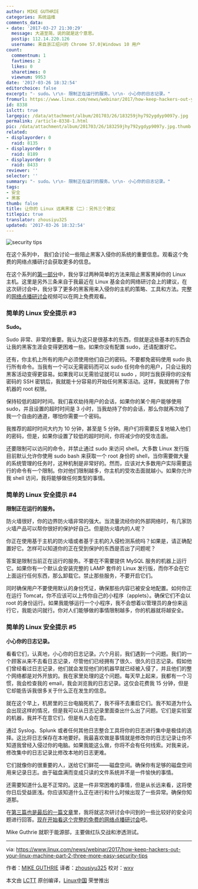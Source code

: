 ```yaml
---
author: MIKE GUTHRIE
categories: 系统运维
comments_data:
- date: '2017-03-27 21:30:29'
  message: 大道至简，说的就是这个意思。
  postip: 112.14.220.126
  username: 来自浙江绍兴的 Chrome 57.0|Windows 10 用户
count:
  commentnum: 1
  favtimes: 2
  likes: 0
  sharetimes: 0
  viewnum: 9953
date: '2017-03-26 18:32:54'
editorchoice: false
excerpt: "- sudo。\r\n- 限制正在运行的服务。\r\n- 小心你的日志记录。"
fromurl: https://www.linux.com/news/webinar/2017/how-keep-hackers-out-your-linux-machine-part-2-three-more-easy-security-tips
id: 8338
islctt: true
largepic: /data/attachment/album/201703/26/183259jhy792ygdyp9097y.jpg
permalink: /article-8338-1.html
pic: /data/attachment/album/201703/26/183259jhy792ygdyp9097y.jpg.thumb.jpg
related:
- displayorder: 0
  raid: 8135
- displayorder: 0
  raid: 8189
- displayorder: 0
  raid: 8433
reviewer: ''
selector: ''
summary: "- sudo。\r\n- 限制正在运行的服务。\r\n- 小心你的日志记录。"
tags:
- 安全
- 黑客
thumb: false
title: 让你的 Linux 远离黑客（二）：另外三个建议
titlepic: true
translator: zhousiyu325
updated: '2017-03-26 18:32:54'
---
```


![security tips](/data/attachment/album/201703/26/183259jhy792ygdyp9097y.jpg "security tips")


在这个系列中， 我们会讨论一些阻止黑客入侵你的系统的重要信息。观看这个免费的网络点播研讨会获取更多的信息。


在这个系列的[第一部分](/article-8189-1.html)中，我分享过两种简单的方法来阻止黑客黑掉你的 Linux 主机。这里是另外三条来自于我最近在 Linux 基金会的网络研讨会上的建议，在这次研讨会中，我分享了更多的黑客用来入侵你的主机的策略、工具和方法。完整的[网络点播研讨会](http://portal.on24.com/view/channel/index.html?showId=1101876&showCode=linux&partnerref=linco)视频可以在网上免费观看。


### 简单的 Linux 安全提示 #3


**Sudo。**


Sudo 非常、非常的重要。我认为这只是很基本的东西，但就是这些基本的东西会让我的黑客生涯会变得更困难一些。如果你没有配置 sudo，还请配置好它。


还有，你主机上所有的用户必须使用他们自己的密码。不要都免密码使用 sudo 执行所有命令。当我有一个可以无需密码而可以 sudo 任何命令的用户，只会让我的黑客活动变得更容易。如果我可以无需验证就可以 sudo ，同时当我获得你的没有密码的 SSH 密钥后，我就能十分容易的开始任何黑客活动。这样，我就拥有了你机器的 root 权限。


保持较低的超时时间。我们喜欢劫持用户的会话，如果你的某个用户能够使用 sudo，并且设置的超时时间是 3 小时，当我劫持了你的会话，那么你就再次给了我一个自由的通道，哪怕你需要一个密码。


我推荐的超时时间大约为 10 分钟，甚至是 5 分钟。用户们将需要反复地输入他们的密码，但是，如果你设置了较低的超时时间，你将减少你的受攻击面。


还要限制可以访问的命令，并禁止通过 sudo 来访问 shell。大多数 Linux 发行版目前默认允许你使用 sudo bash 来获取一个 root 身份的 shell，当你需要做大量的系统管理的任务时，这种机制是非常好的。然而，应该对大多数用户实际需要运行的命令有一个限制。你对他们限制越多，你主机的受攻击面就越小。如果你允许我 shell 访问，我将能够做任何类型的事情。


### 简单的 Linux 安全提示 #4


**限制正在运行的服务。**


防火墙很好，你的边界防火墙非常的强大。当流量流经你的外部网络时，有几家防火墙产品可以帮你很好的保护好自己。但是防火墙内的人呢？


你正在使用基于主机的防火墙或者基于主机的入侵检测系统吗？如果是，请正确配置好它。怎样可以知道你的正在受到保护的东西是否出了问题呢？


答案是限制当前正在运行的服务。不要在不需要提供 MySQL 服务的机器上运行它。如果你有一个默认会安装完整的 LAMP 套件的 Linux 发行版，而你不会在它上面运行任何东西，那么卸载它。禁止那些服务，不要开启它们。


同时确保用户不要使用默认的身份凭证，确保那些内容已被安全地配置。如何你正在运行 Tomcat，你不应该可以上传你自己的小程序（applets）。确保它们不会以 root 的身份运行。如果我能够运行一个小程序，我不会想着以管理员的身份来运行它，我能访问就行。你对人们能够做的事情限制越多，你的机器就将越安全。


### 简单的 Linux 安全提示 #5


**小心你的日志记录。**


看看它们，认真地，小心你的日志记录。六个月前，我们遇到一个问题。我们的一个顾客从来不去看日志记录，尽管他们已经拥有了很久、很久的日志记录。假如他们曾经看过日志记录，他们就会发现他们的机器早就已经被入侵了，并且他们的整个网络都是对外开放的。我在家里处理的这个问题。每天早上起来，我都有一个习惯，我会检查我的 email，我会浏览我的日志记录。这仅会花费我 15 分钟，但是它却能告诉我很多关于什么正在发生的信息。


就在这个早上，机房里的三台电脑死机了，我不得不去重启它们。我不知道为什么会出现这样的情况，但是我可以从日志记录里面查出什么出了问题。它们是实验室的机器，我并不在意它们，但是有人会在意。


通过 Syslog、Splunk 或者任何其他日志整合工具将你的日志进行集中是极佳的选择。这比将日志保存在本地要好。我最喜欢做是事情就是修改你的日志记录让你不知道我曾经入侵过你的电脑。如果我能这么做，你将不会有任何线索。对我来说，修改集中的日志记录比修改本地的日志更难。


它们就像你的很重要的人，送给它们鲜花——磁盘空间。确保你有足够的磁盘空间用来记录日志。由于磁盘满而变成只读的文件系统并不是一件愉快的事情。


还需要知道什么是不正常的。这是一件非常困难的事情，但是从长远来看，这将使你日后受益匪浅。你应该知道什么正在进行和什么时候出现了一些异常。确保你知道那。


在[第三篇也是最后的一篇文章](https://www.linux.com/news/webinar/2017/how-keep-hackers-out-your-linux-machine-part-3-your-questions-answered)里，我将就这次研讨会中问到的一些比较好的安全问题进行回答。[现在开始看这个完整的免费的网络点播研讨会](http://bit.ly/2j89ISJ)吧。


Mike Guthrie 就职于能源部，主要做红队交战和渗透测试。




---


via: <https://www.linux.com/news/webinar/2017/how-keep-hackers-out-your-linux-machine-part-2-three-more-easy-security-tips>


作者：[MIKE GUTHRIE](https://www.linux.com/users/anch) 译者：[zhousiyu325](https://github.com/zhousiyu325) 校对：[wxy](https://github.com/wxy)


本文由 [LCTT](https://github.com/LCTT/TranslateProject) 原创编译，[Linux中国](https://linux.cn/) 荣誉推出